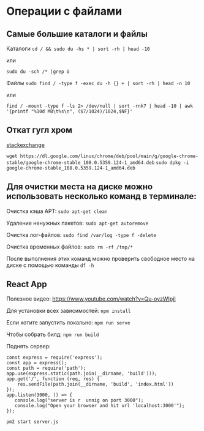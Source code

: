 # Операции с файлами

## Cамые большие каталоги и файлы
Каталоги ```cd / && sudo du -hs * | sort -rh | head -10``` 

или

```sudo du -sch /* |grep G```


Файлы ```sudo find / -type f -exec du -h {} + | sort -rh | head -n 10```

или

```find / -mount -type f -ls 2> /dev/null | sort -rnk7 | head -10 | awk '{printf "%10d MB\t%s\n", ($7/1024)/1024,$NF}'```

## Откат гугл хром
[stackexchange](https://unix.stackexchange.com/questions/233185/install-older-versions-of-google-chrome-stable-on-ubuntu-14-10)

`wget https://dl.google.com/linux/chrome/deb/pool/main/g/google-chrome-stable/google-chrome-stable_108.0.5359.124-1_amd64.deb`
`sudo dpkg -i google-chrome-stable_108.0.5359.124-1_amd64.deb`

## Для очистки места на диске можно использовать несколько команд в терминале:

Очистка кэша APT: `sudo apt-get clean`

Удаление ненужных пакетов: `sudo apt-get autoremove`

Очистка лог-файлов: `sudo find /var/log -type f -delete`

Очистка временных файлов: `sudo rm -rf /tmp/*`

После выполнения этих команд можно проверить свободное место на диске с помощью команды `df -h`

## React App
Полезное видео: https://www.youtube.com/watch?v=Qu-oyzWIpjI

Для установки всех зависимостей: ```npm install```

Если хотите запустить локально: ```npm run serve```

Чтобы собрать билд: ```npm run build```

Поднять сервер:
```
const express = require('express');
const app = express();
const path = require('path');
app.use(express.static(path.join(__dirname, 'build')));
app.get('/', function (req, res) {
    res.sendFile(path.join(__dirname, 'build', 'index.html'))
});
app.listen(3000, () => {
   console.log("server is r  unnig on port 3000");
   console.log("Open your browser and hit url 'localhost:3000'");
});
```
```pm2 start server.js```


